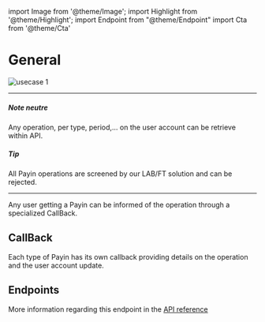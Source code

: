 import Image from '@theme/Image';
import Highlight from '@theme/Highlight';
import Endpoint from "@theme/Endpoint"
import Cta from '@theme/Cta'

# General

<Image src="docs/usecase-exemple-00.jpg" alt="usecase 1"/>

---

<Highlight type="neutre">

##### Note neutre

Any operation, per type, period,... on the user account can be retrieve within API.

</Highlight>
  

<Highlight type="tip">

##### Tip

All Payin operations are screened by our LAB/FT solution and can be rejected.

</Highlight>

---

Any user getting a Payin can be informed of the operation through a specialized CallBack.

## CallBack

Each type of Payin has its own callback providing details on the operation and the user account update.

## Endpoints

More information regarding this endpoint in the [API reference](/api/api1)


<Endpoint apiUrl="/v1.0/migrationProxy" path="/api​/v1.0​/users​/{userid}​/kyc​/identitycontrol" method="post"/>

<!-- <Endpoint apiUrl="/v1.0/migrationProxy" path="​/api/v1.0/users/{userid}/cards/{id}" method="delete"/> -->

<Cta
  context="doc"
  ui="button"
  link="/api/api1"
  label="Try it out"
/>

